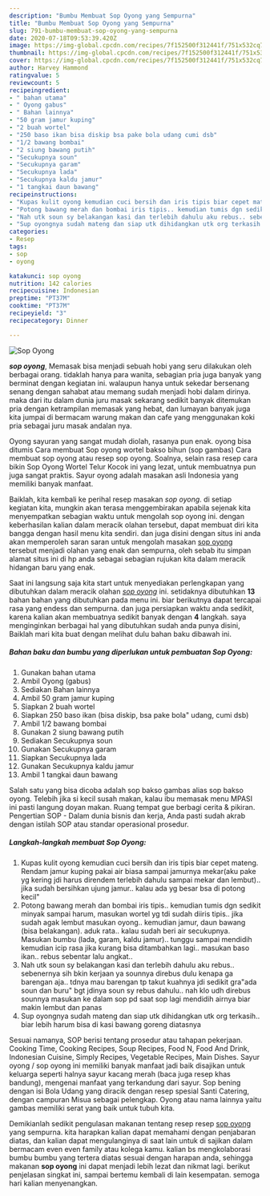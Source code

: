 ```yaml
---
description: "Bumbu Membuat Sop Oyong yang Sempurna"
title: "Bumbu Membuat Sop Oyong yang Sempurna"
slug: 791-bumbu-membuat-sop-oyong-yang-sempurna
date: 2020-07-18T09:53:39.420Z
image: https://img-global.cpcdn.com/recipes/7f152500f312441f/751x532cq70/sop-oyong-foto-resep-utama.jpg
thumbnail: https://img-global.cpcdn.com/recipes/7f152500f312441f/751x532cq70/sop-oyong-foto-resep-utama.jpg
cover: https://img-global.cpcdn.com/recipes/7f152500f312441f/751x532cq70/sop-oyong-foto-resep-utama.jpg
author: Harvey Hammond
ratingvalue: 5
reviewcount: 5
recipeingredient:
- " bahan utama"
- " Oyong gabus"
- " Bahan lainnya"
- "50 gram jamur kuping"
- "2 buah wortel"
- "250 baso ikan bisa diskip bsa pake bola udang cumi dsb"
- "1/2 bawang bombai"
- "2 siung bawang putih"
- "Secukupnya soun"
- "Secukupnya garam"
- "Secukupnya lada"
- "Secukupnya kaldu jamur"
- "1 tangkai daun bawang"
recipeinstructions:
- "Kupas kulit oyong kemudian cuci bersih dan iris tipis biar cepet mateng. Rendam jamur kuping pakai air biasa sampai jamurnya mekar(aku pake yg kering jdi harus direndem terlebih dahulu sampai mekar dan lembut).. jika sudah bersihkan ujung jamur.. kalau ada yg besar bsa di potong kecil&#34;"
- "Potong bawang merah dan bombai iris tipis.. kemudian tumis dgn sedikit minyak sampai harum, masukan wortel yg tdi sudah diiris tipis.. jika sudah agak lembut masukan oyong.. kemudian jamur, daun bawang (bisa belakangan). aduk rata.. kalau sudah beri air secukupnya. Masukan bumbu (lada, garam, kaldu jamur).. tunggu sampai mendidih kemudian icip rasa jika kurang bisa ditambahkan lagi.. masukan baso ikan.. rebus sebentar lalu angkat.."
- "Nah utk soun sy belakangan kasi dan terlebih dahulu aku rebus.. sebenernya sih bkin kerjaan ya sounnya direbus dulu kenapa ga barengan aja.. tdnya mau barengan tp takut kuahnya jdi sedikit gra&#34;ada soun dan buru&#34; bgt jdinya soun sy rebus dahulu.. nah klo udh direbus sounnya masukan ke dalam sop pd saat sop lagi mendidih airnya biar makin lembut dan panas"
- "Sup oyongnya sudah mateng dan siap utk dihidangkan utk org terkasih.. biar lebih harum bisa di kasi bawang goreng diatasnya"
categories:
- Resep
tags:
- sop
- oyong

katakunci: sop oyong 
nutrition: 142 calories
recipecuisine: Indonesian
preptime: "PT37M"
cooktime: "PT37M"
recipeyield: "3"
recipecategory: Dinner

---
```



![Sop Oyong](https://img-global.cpcdn.com/recipes/7f152500f312441f/751x532cq70/sop-oyong-foto-resep-utama.jpg)

<b><i>sop oyong</i></b>, Memasak bisa menjadi sebuah hobi yang seru dilakukan oleh berbagai orang. tidaklah hanya para wanita, sebagian pria juga banyak yang berminat dengan kegiatan ini. walaupun hanya untuk sekedar bersenang senang dengan sahabat atau memang sudah menjadi hobi dalam dirinya. maka dari itu dalam dunia juru masak sekarang sedikit banyak ditemukan pria dengan ketrampilan memasak yang hebat, dan lumayan banyak juga kita jumpai di bermacam warung makan dan cafe yang menggunakan koki pria sebagai juru masak andalan nya.

Oyong sayuran yang sangat mudah diolah, rasanya pun enak. oyong bisa ditumis Cara membuat Sop oyong wortel bakso bihun (sop gambas) Cara membuat sop oyong atau resep sop oyong. Soalnya, selain rasa resep cara bikin Sop Oyong Wortel Telur Kocok ini yang lezat, untuk membuatnya pun juga sangat praktis. Sayur oyong adalah masakan asli Indonesia yang memiliki banyak manfaat.

Baiklah, kita kembali ke perihal resep masakan <i>sop oyong</i>. di setiap kegiatan kita, mungkin akan terasa menggembirakan apabila sejenak kita menyempatkan sebagian waktu untuk mengolah sop oyong ini. dengan keberhasilan kalian dalam meracik olahan tersebut, dapat membuat diri kita bangga dengan hasil menu kita sendiri. dan juga disini dengan situs ini anda akan memperoleh saran saran untuk mengolah masakan <u>sop oyong</u> tersebut menjadi olahan yang enak dan sempurna, oleh sebab itu simpan alamat situs ini di hp anda sebagai sebagian rujukan kita dalam meracik hidangan baru yang enak.


Saat ini langsung saja kita start untuk menyediakan perlengkapan yang dibutuhkan dalam meracik olahan <u><i>sop oyong</i></u> ini. setidaknya dibutuhkan <b>13</b> bahan bahan yang dibutuhkan pada menu ini. biar berikutnya dapat tercapai rasa yang endess dan sempurna. dan juga persiapkan waktu anda sedikit, karena kalian akan membuatnya sedikit banyak dengan <b>4</b> langkah. saya menginginkan berbagai hal yang dibutuhkan sudah anda punya disini, Baiklah mari kita buat dengan melihat dulu bahan baku dibawah ini.

<!--inarticleads1-->

##### Bahan baku dan bumbu yang diperlukan untuk pembuatan Sop Oyong:

1. Gunakan  bahan utama
1. Ambil  Oyong (gabus)
1. Sediakan  Bahan lainnya
1. Ambil 50 gram jamur kuping
1. Siapkan 2 buah wortel
1. Siapkan 250 baso ikan (bisa diskip, bsa pake bola&#34; udang, cumi dsb)
1. Ambil 1/2 bawang bombai
1. Gunakan 2 siung bawang putih
1. Sediakan Secukupnya soun
1. Gunakan Secukupnya garam
1. Siapkan Secukupnya lada
1. Gunakan Secukupnya kaldu jamur
1. Ambil 1 tangkai daun bawang


Salah satu yang bisa dicoba adalah sop bakso gambas alias sop bakso oyong. Telebih jika si kecil susah makan, kalau ibu memasak menu MPASI ini pasti langung doyan makan. Ruang tempat gue berbagi cerita &amp; pikiran. Pengertian SOP - Dalam dunia bisnis dan kerja, Anda pasti sudah akrab dengan istilah SOP atau standar operasional prosedur. 

<!--inarticleads2-->

##### Langkah-langkah membuat Sop Oyong:

1. Kupas kulit oyong kemudian cuci bersih dan iris tipis biar cepet mateng. Rendam jamur kuping pakai air biasa sampai jamurnya mekar(aku pake yg kering jdi harus direndem terlebih dahulu sampai mekar dan lembut).. jika sudah bersihkan ujung jamur.. kalau ada yg besar bsa di potong kecil&#34;
1. Potong bawang merah dan bombai iris tipis.. kemudian tumis dgn sedikit minyak sampai harum, masukan wortel yg tdi sudah diiris tipis.. jika sudah agak lembut masukan oyong.. kemudian jamur, daun bawang (bisa belakangan). aduk rata.. kalau sudah beri air secukupnya. Masukan bumbu (lada, garam, kaldu jamur).. tunggu sampai mendidih kemudian icip rasa jika kurang bisa ditambahkan lagi.. masukan baso ikan.. rebus sebentar lalu angkat..
1. Nah utk soun sy belakangan kasi dan terlebih dahulu aku rebus.. sebenernya sih bkin kerjaan ya sounnya direbus dulu kenapa ga barengan aja.. tdnya mau barengan tp takut kuahnya jdi sedikit gra&#34;ada soun dan buru&#34; bgt jdinya soun sy rebus dahulu.. nah klo udh direbus sounnya masukan ke dalam sop pd saat sop lagi mendidih airnya biar makin lembut dan panas
1. Sup oyongnya sudah mateng dan siap utk dihidangkan utk org terkasih.. biar lebih harum bisa di kasi bawang goreng diatasnya


Sesuai namanya, SOP berisi tentang prosedur atau tahapan pekerjaan. Cooking Time, Cooking Recipes, Soup Recipes, Food N, Food And Drink, Indonesian Cuisine, Simply Recipes, Vegetable Recipes, Main Dishes. Sayur oyong / sop oyong ini memiliki banyak manfaat jadi baik disajikan untuk keluarga seperti halnya sayur kacang merah (baca juga resep khas bandung), mengenai manfaat yang terkandung dari sayur. Sop bening dengan isi Bola Udang yang diracik dengan resep spesial Santi Catering, dengan campuran Misua sebagai pelengkap. Oyong atau nama lainnya yaitu gambas memiliki serat yang baik untuk tubuh kita. 

Demikianlah sedikit pengulasan makanan tentang resep resep <u>sop oyong</u> yang sempurna. kita harapkan kalian dapat memahami dengan penjabaran diatas, dan kalian dapat mengulanginya di saat lain untuk di sajikan dalam bermacam even even family atau kolega kamu. kalian bs mengkolaborasi bumbu bumbu yang tertera diatas sesuai dengan harapan anda, sehingga makanan <b>sop oyong</b> ini dapat menjadi lebih lezat dan nikmat lagi. berikut penjelasan singkat ini, sampai bertemu kembali di lain kesempatan. semoga hari kalian menyenangkan.
